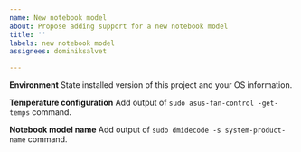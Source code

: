 ```yaml
---
name: New notebook model
about: Propose adding support for a new notebook model
title: ''
labels: new notebook model
assignees: dominiksalvet

---
```


**Environment**
State installed version of this project and your OS information.

**Temperature configuration**
Add output of `sudo asus-fan-control -get-temps` command.

**Notebook model name**
Add output of `sudo dmidecode -s system-product-name` command.
